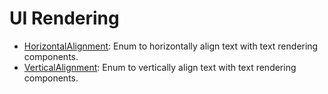 # UI Rendering

- [HorizontalAlignment](./horizontal_alignment_enum.md): Enum to horizontally align text with text rendering components.
- [VerticalAlignment](./vertical_alignment_enum.md): Enum to vertically align text with text rendering components.